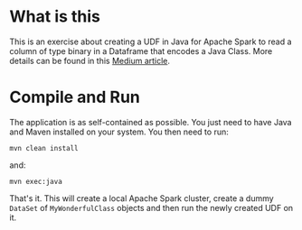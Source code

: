 # What is this
This is an exercise about creating a UDF in Java for Apache Spark to read a column of type binary in a Dataframe that encodes a Java Class. More details can be found in this [Medium article](https://mattiazeni.medium.com/apache-spark-udfs-with-binary-type-encoding-a-java-class-cb5fb158318). 

# Compile and Run

The application is as self-contained as possible. You just need to have Java and Maven installed on your system. You then need to run:

```mvn clean install```

and:

```mvn exec:java```

That's it. This will create a local Apache Spark cluster, create a dummy ```DataSet``` of ```MyWonderfulClass``` objects and then run the newly created UDF on it.
